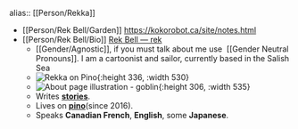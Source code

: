 alias:: [[Person/Rekka]]

- [[Person/Rek Bell/Garden]] https://kokorobot.ca/site/notes.html
- [[Person/Rek Bell/Bio]] [Rek Bell — rek](https://kokorobot.ca/site/rek.html)
	- [[Gender/Agnostic]], if you must talk about me use  [[Gender Neutral Pronouns]].
	  I am a cartoonist and sailor, currently based in the Salish Sea
	- ![Rekka on Pino](https://wiki.xxiivv.com/media/diary/652.jpg){:height 336, :width 530}
	- ![About page illustration - goblin](https://kokorobot.ca/media/content/rekka/rek.jpg){:height 306, :width 535}
	- Writes **[stories](https://kokorobot.ca/site/stories.html)**.
	- Lives on **[pino](https://kokorobot.ca/site/pino.html)**(since 2016).
	- Speaks **Canadian French**, **English**, some **Japanese**.